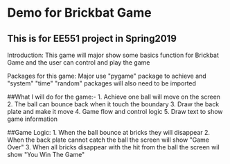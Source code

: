# Demo for Brickbat Game

This is for EE551 project in Spring2019 
---------------------------------------

Introduction:
    This game will major show some basics function for Brickbat Game and the user can control and play the game
             
             
Packages for this game:
    Major use "pygame" package to achieve and "system" "time" "random" packages will also need to be imported
             
            
##What I will do for the game:-
    1. Achieve one ball will move on the screen
    2. The ball can bounce back when it touch the boundary
             3. Draw the back plate and make it move
             4. Game flow and control logic
             5. Draw text to show game information
     
 
##Game Logic:
             1. When the ball bounce at bricks they will disappear
             2. When the back plate cannot catch the ball the screen will show "Game Over"
             3. When all bricks disappear with the hit from the ball the screen wil show "You Win The Game"
             



